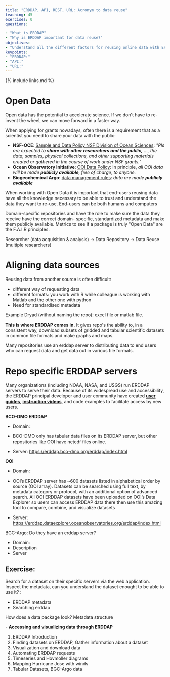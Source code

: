 ```yaml
---
title: "ERDDAP, API, REST, URL: Acronym to data reuse"
teaching: 45
exercises: 0
questions:

- "What is ERDDAP"
- "Why is ERDDAP important for data reuse?"
objectives:
- "Understand all the different factors for reusing online data with ERDDAP"
keypoints:
- "ERDDAP:"
- "API:"
- "URL:"
---
```

{% include links.md %}



# Open Data

Open data has the potential to accelerate science. If we don't have to re-invent the wheel, we can move forward in a faster way.

When applying for grants nowadays, often there is a requirement that as a scientist you need to share your data with the public:

* **NSF-OCE**: [Sample and Data Policy NSF Division of Ocean Sciences](https://www.nsf.gov/pubs/2017/nsf17037/nsf17037.jsp): *"PIs are expected to **share with other researchers and the public,** ..., the data,  samples, physical collections, and other supporting materials created or gathered in the course of work under NSF grants."*
* **Ocean Observatory Initiative**: [OOI Data Policy](https://ooi-website.whoi.edu/wp-content/uploads/2010/05/1102-00010_Data_Use_Policy_OOI.pdf): In principle, *all OOI data will be made **publicly available**, free of charge, to anyone.*
* **Biogeochemical Argo**: [data management rules](https://biogeochemical-argo.org/data-management.php): *data are made **publicly available***



When working with Open Data it is important that end-users reusing data have all the knowledge necessary to be able to trust and understand the data they want to re-use.  End-users can be both humans and computers

Domain-specific repositories and have the role to make sure the data they receive have the correct domain- specific, standardized metadata and make them publicly available. Metrics to see if a package is truly "Open Data" are the  F.A.I.R principles. 

Researcher (data acquisition & analysis) -> Data Repository ->  Data Reuse (multiple researchers)



# Aligning data sources 

Reusing data from another source is often difficult:

* different way of requesting data
* different formats: you work with R while colleague is working with Matlab and the other one with python
* Need for standardised metadata

Example Dryad (without naming the repo): excel file or matlab file. 

**This is where ERDDAP comes in.** It gives repo's the ability to, in a consistent way, download  subsets of gridded and tabular scientific datasets in common file formats and make graphs and maps. 

Many repositories use an erddap server to distributing data to end users who can request data and get data out in various file formats.  



# Repo specific ERDDAP servers

Many organizations (including NOAA, NASA, and USGS) run ERDDAP servers  to serve their data. Because of its widespread use and accessibility,  the ERDDAP principal developer and user community have created **[user guides](http://erddap.dataexplorer.oceanobservatories.org/erddap/index.html)**, **[instruction videos](https://youtu.be/RPIM5nFlNNY)**, and code examples to facilitate access by new users.



**BCO-DMO ERDDAP** 

* Domain:

* BCO-DMO only has tabular data files on its ERDDAP server, but other repositories like OOI have netcdf files online. 
* Server: https://erddap.bco-dmo.org/erddap/index.html 



**OOI**

* Domain: 

* OOI’s ERDDAP server has ~600 datasets listed in alphabetical order by  source (OOI array). Datasets can be searched using full text, by  metadata category or protocol, with an additional option of advanced  search. All OOI ERDDAP datasets have been uploaded on OOI’s Data  Explorer so users can access ERDDAP data there then use this amazing  tool to compare, combine, and visualize datasets

* Server: https://erddap.dataexplorer.oceanobservatories.org/erddap/index.html 



BGC-Argo: Do they have an erddap server?  

* Domain: 
* Description
* Server



## Exercise:

Search for a dataset on their specific servers via the web application. Inspect the metadata, can you understand the dataset enought to be able to use it? : 

* ERDDAP metadata
* Searching erddap

How does a data package look? Metadata structure

\- **Accessing and visualizing data through ERDDAP**

1. ERDDAP Introduction
2. Finding datasets on ERDDAP, Gather information about a dataset
3. Visualization and download data
4. Automating ERDDAP requests
5. Timeseries and Hovmoller diagrams
6. Mapping Hurricane Jose with winds
7. Tabular Datasets, BGC-Argo data

